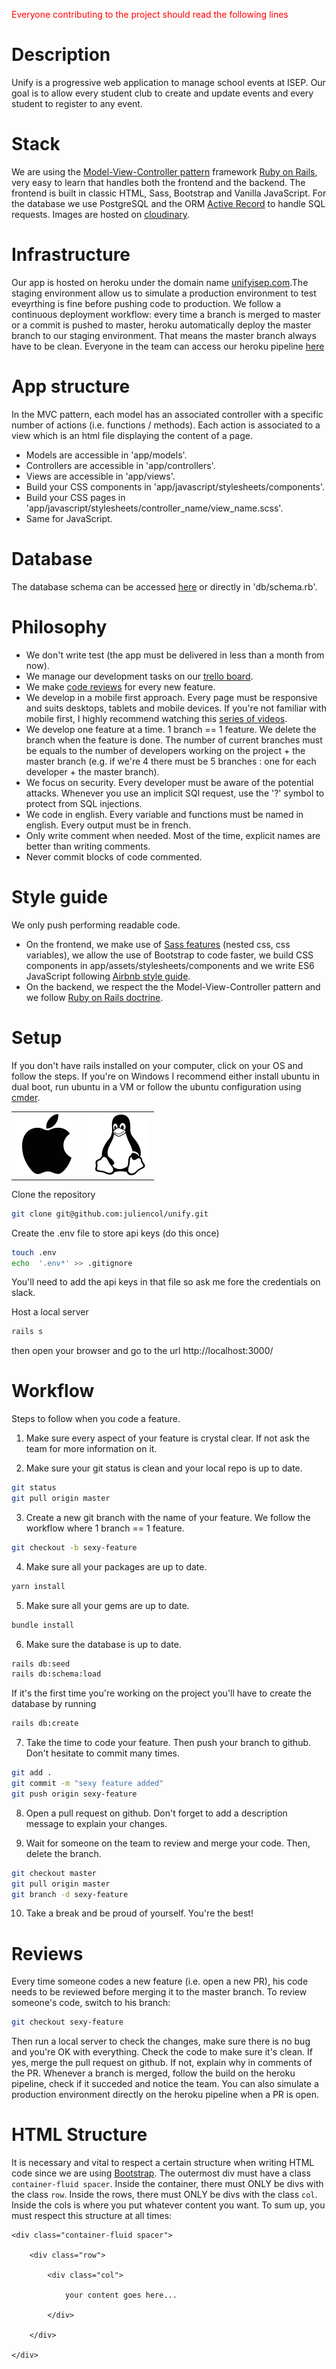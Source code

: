 <span style="color: red"> Everyone contributing to the project should read the following lines</span>

# Description
Unify is a progressive web application to manage school events at ISEP. Our goal is to allow every student club to create and update events and every student to register to any event.

# Stack
We are using the [Model-View-Controller pattern](https://en.wikipedia.org/wiki/Model%E2%80%93view%E2%80%93controller) framework [Ruby on Rails](https://rubyonrails.org/), very easy to learn that handles both the frontend and the backend. The frontend is built in classic HTML, Sass, Bootstrap and Vanilla JavaScript. For the database we use PostgreSQL and the ORM [Active Record](https://guides.rubyonrails.org/active_record_basics.html) to handle SQL requests. 
Images are hosted on [cloudinary](https://cloudinary.com/). 

# Infrastructure
Our app is hosted on heroku under the domain name [unifyisep.com](https://www.unifyisep.com/).The staging environment allow us to simulate a production environment to test eveyrthing is fine before pushing code to production. We follow a continuous deployment workflow: every time a branch is merged to master or a commit is pushed to master, heroku automatically deploy the master branch to our staging environment. That means the master branch always have to be clean. Everyone in the team can access our heroku pipeline [here](https://dashboard.heroku.com/pipelines/36cfdc96-548e-4d63-ae8c-e7e241667257)

# App structure
In the MVC pattern, each model has an associated controller with a specific number of actions (i.e. functions / methods). Each action is associated to a view which is an html file displaying the content of a page. </br>
* Models are accessible in 'app/models'. </br>
* Controllers are accessible in 'app/controllers'. </br>
* Views are accessible in 'app/views'. </br>
* Build your CSS components in 'app/javascript/stylesheets/components'. </br>
* Build your CSS pages in 'app/javascript/stylesheets/controller_name/view_name.scss'. </br>
* Same for JavaScript. </br>

# Database
The database schema can be accessed [here](https://dbdiagram.io/d/5e540720ef8c251a06188009) or directly in 'db/schema.rb'.

# Philosophy 
* We don't write test (the app must be delivered in less than a month from now).
* We manage our development tasks on our [trello board](https://trello.com/b/KvPE3ned/unify).
* We make [code reviews](#Code-review) for every new feature. 
* We develop in a mobile first approach. Every page must be responsive and suits desktops, tablets and mobile devices. If you're not familiar with mobile first, I highly recommend watching this [series of videos](https://www.youtube.com/watch?v=PM3XW_1RAIs).
* We develop one feature at a time. 1 branch == 1 feature. We delete the branch when the feature is done. The number of current branches must be equals to the number of developers working on the project + the master branch (e.g. if we're 4 there must be 5 branches : one for each developer + the master branch).
* We focus on security. Every developer must be aware of the potential attacks. Whenever you use an implicit SQl request, use the '?' symbol to protect from SQL injections. 
* We code in english. Every variable and functions must be named in english. Every output must be in french.
* Only write comment when needed. Most of the time, explicit names are better than writing comments. 
* Never commit blocks of code commented. 

# Style guide
We only push performing readable code. </br>
* On the frontend, we make use of [Sass features](https://www.youtube.com/watch?v=Zz6eOVaaelI) (nested css, css variables), we allow the use of Bootstrap to code faster, we build CSS components in app/assets/stylesheets/components and we write ES6 JavaScript following [Airbnb style guide](https://github.com/airbnb/javascript).
* On the backend, we respect the the Model-View-Controller pattern and we follow [Ruby on Rails doctrine](https://rubyonrails.org/doctrine/).

# Setup
If you don't have rails installed on your computer, click on your OS and follow the steps. If you're on Windows I recommend either install ubuntu in dual boot, run ubuntu in a VM or follow the ubuntu configuration using [cmder](https://cmder.net/).  
<table>
  <tr>
    <td>
      <a href="setup/macOS_setup.md">
        <img src="images/apple.png" alt="macOS" width='100px'/>
      </a>
    </td>
    <td>
      <a href="setup/ubuntu_setup.md">
        <img src="images/linux.png" alt="Ubuntu" width='100px' />
      </a>
    </td>
  </tr>
</table>

Clone the repository
```bash
git clone git@github.com:juliencol/unify.git
```

Create the .env file to store api keys (do this once)
```bash 
touch .env
echo  '.env*' >> .gitignore
``` 
You'll need to add the api keys in that file so ask me fore the credentials on slack.

Host a local server
```bash 
rails s
```
then open your browser and go to the url http://localhost:3000/

# Workflow
Steps to follow when you code a feature.
1. Make sure every aspect of your feature is crystal clear. If not ask the team for more information on it.</br>

2. Make sure your git status is clean and your local repo is up to date.
```bash 
git status
git pull origin master
``` 

3. Create a new git branch with the name of your feature. We follow the workflow where 1 branch == 1 feature.
```bash 
git checkout -b sexy-feature
```

4. Make sure all your packages are up to date. </br>
```bash
yarn install
```

5. Make sure all your gems are up to date. </br>
```bash
bundle install
```

6. Make sure the database is up to date. </br>
```bash
rails db:seed
rails db:schema:load
```
If it's the first time you're working on the project you'll have to create the database by running 
```bash
rails db:create
```

7. Take the time to code your feature. Then push your branch to github. Don't hesitate to commit many times.
```bash
git add .
git commit -m "sexy feature added"
git push origin sexy-feature
```

8. Open a pull request on github. Don't forget to add a description message to explain your changes. </br>

9. Wait for someone on the team to review and merge your code. Then, delete the branch. 
```bash
git checkout master
git pull origin master
git branch -d sexy-feature
```
10. Take a break and be proud of yourself. You're the best! 

# Reviews
Every time someone codes a new feature (i.e. open a new PR), his code needs to be reviewed before merging it to the master branch. To review someone's code, switch to his branch: 
```bash
git checkout sexy-feature
```
Then run a local server to check the changes, make sure there is no bug and you're OK with everything. Check the code to make sure it's clean. If yes, merge the pull request on github. If not, explain why in comments of the PR. Whenever a branch is merged, follow the build on the heroku pipeline, check if it succeded and notice the team.
You can also simulate a production environment directly on the heroku pipeline when a PR is open. 

# HTML Structure
It is necessary and vital to respect a certain structure when writing HTML code since we are using [Bootstrap](https://getbootstrap.com/docs/4.0/layout/grid/). The outermost div must have a class `container-fluid spacer`. Inside the container, there must ONLY be divs with the class `row`. Inside the rows, there must ONLY be divs with the class `col`. Inside the cols is where you put whatever content you want. To sum up, you must respect this structure at all times:
```
<div class="container-fluid spacer">

    <div class="row">

        <div class="col">
        
            your content goes here...
        
        </div>

    </div>

</div>
```
